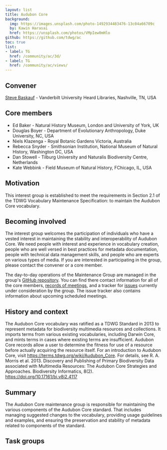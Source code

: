 ```yaml
---
layout: list
title: Audubon Core
background:
  img: https://images.unsplash.com/photo-1492934483476-13c04a66709c
  by: Kawin Harasai
  href: https://unsplash.com/photos/VMpIew0mHlo
github: https://github.com/tdwg/ac
toc: true
list:
- label: TG
  href: /community/ac/3d/
- label: TG
  href: /community/ac/views/
---
```


## Convener

[Steve Baskauf](mailto:steve.baskauf@vanderbilt.edu) - Vanderbilt University Heard Libraries, Nashville, TN, USA

## Core members

- Ed Baker - Natural History Museum, London and University of York, UK
- Douglas Boyer - Department of Evolutionary Anthropology, Duke University, NC, USA
- Niels Klazenga - Royal Botanic Gardens Victoria, Australia
- Rebecca Snyder - Smithsonian Institution, National Museum of Natural History, Washington DC, USA
- Dan Stowell - Tilburg University and Naturalis Biodiversity Centre, Netherlands
- Kate Webbink - Field Museum of Natural History, FChicago, IL, USA

## Motivation

This interest group is established to meet the requirements in Section 2.1 of the TDWG Vocabulary Maintenance Specification: to maintain the Audubon Core vocabulary.

## Becoming involved

The interest group welcomes the participation of individuals who have a vested interest in maintaining the stability and interoperability of Audubon Core. We need people with interest and experience in vocabulary creation, people who are well versed in best practices for metadata documentation, people with technical data management skills, and people who are experts on various types of media. If you are interested in participating in the group, please contact the convener or a core member.

The day-to-day operations of the Maintenance Group are managed in the group's [GitHub repository](https://github.com/tdwg/ac). You can find there contact information for all of the core members, [records of meetings](https://github.com/tdwg/ac/tree/master/historical), and a tracker for [issues](https://github.com/tdwg/ac/issues) currently under consideration by the group. The issue tracker also contains information about upcoming scheduled meetings.

## History and context

The Audubon Core vocabulary was ratified as a TDWG Standard in 2013 to represent metadata for biodiversity multimedia resources and collections. It imports terms from various existing vocabularies, including Darwin Core, and mints terms in cases where existing terms are insufficient. Audubon Core records allow a user to determine the fitness for use of a resource before actually acquiring the resource itself. For an introduction to Audubon Core, visit <https://terms.tdwg.org/wiki/Audubon_Core>. For details, see R. A. Morris et al. 2013. Discovery and Publishing of Primary Biodiversity Data associated with Multimedia Resources: The Audubon Core Strategies and Approaches. Biodiversity Informatics, 8(2). <https://doi.org/10.17161/bi.v8i2.4117>

## Summary

The Audubon Core maintenance group is responsible for maintaining the various components of the Audubon Core standard. That includes managing suggested changes to the vocabulary, providing usage guidelines and examples, and ensuring the preservation and stability of metadata related to components of the standard.

## Task groups

<!-- list will be inserted below content -->
